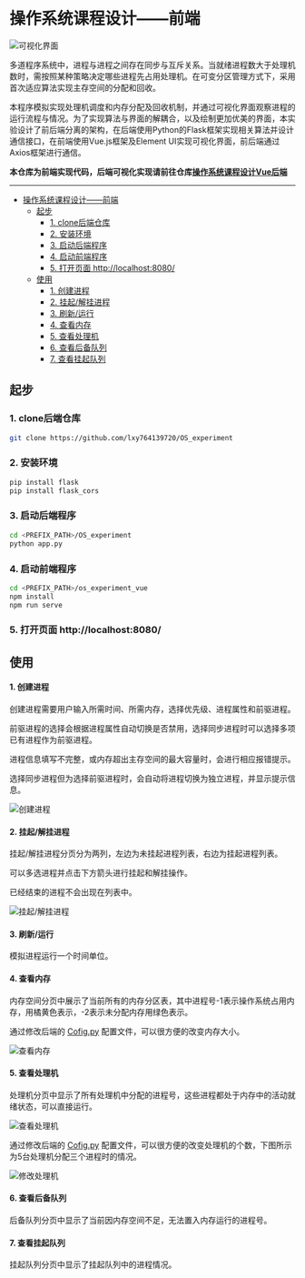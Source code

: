 # 操作系统课程设计——前端

![可视化界面](./pic/web.png)

多道程序系统中，进程与进程之间存在同步与互斥关系。当就绪进程数大于处理机数时，需按照某种策略决定哪些进程先占用处理机。在可变分区管理方式下，采用首次适应算法实现主存空间的分配和回收。

本程序模拟实现处理机调度和内存分配及回收机制，并通过可视化界面观察进程的运行流程与情况。为了实现算法与界面的解耦合，以及绘制更加优美的界面，本实验设计了前后端分离的架构，在后端使用Python的Flask框架实现相关算法并设计通信接口，在前端使用Vue.js框架及Element UI实现可视化界面，前后端通过Axios框架进行通信。

**本仓库为前端实现代码，后端可视化实现请前往仓库[操作系统课程设计Vue后端](https://github.com/lxy764139720/OS_experiment)**

---

- [操作系统课程设计——前端](#操作系统课程设计前端)
  - [起步](#起步)
    - [1. clone后端仓库](#1-clone后端仓库)
    - [2. 安装环境](#2-安装环境)
    - [3. 启动后端程序](#3-启动后端程序)
    - [4. 启动前端程序](#4-启动前端程序)
    - [5. 打开页面 http://localhost:8080/](#5-打开页面-httplocalhost8080)
  - [使用](#使用)
      - [1. 创建进程](#1-创建进程)
      - [2. 挂起/解挂进程](#2-挂起解挂进程)
      - [3. 刷新/运行](#3-刷新运行)
      - [4. 查看内存](#4-查看内存)
      - [5. 查看处理机](#5-查看处理机)
      - [6. 查看后备队列](#6-查看后备队列)
      - [7. 查看挂起队列](#7-查看挂起队列)

## 起步

### 1. clone后端仓库
```bash
git clone https://github.com/lxy764139720/OS_experiment
```

### 2. 安装环境
```bash
pip install flask
pip install flask_cors
```

### 3. 启动后端程序
```bash
cd <PREFIX_PATH>/OS_experiment
python app.py
```

### 4. 启动前端程序
```bash
cd <PREFIX_PATH>/os_experiment_vue
npm install
npm run serve
```

### 5. 打开页面 http://localhost:8080/

## 使用

#### 1. 创建进程

创建进程需要用户输入所需时间、所需内存，选择优先级、进程属性和前驱进程。

前驱进程的选择会根据进程属性自动切换是否禁用，选择同步进程时可以选择多项已有进程作为前驱进程。

进程信息填写不完整，或内存超出主存空间的最大容量时，会进行相应报错提示。

选择同步进程但为选择前驱进程时，会自动将进程切换为独立进程，并显示提示信息。

![创建进程](./pic/feature1.png)

#### 2. 挂起/解挂进程

挂起/解挂进程分页分为两列，左边为未挂起进程列表，右边为挂起进程列表。

可以多选进程并点击下方箭头进行挂起和解挂操作。

已经结束的进程不会出现在列表中。

![挂起/解挂进程](./pic/feature2.png)

#### 3. 刷新/运行

模拟进程运行一个时间单位。

#### 4. 查看内存

内存空间分页中展示了当前所有的内存分区表，其中进程号-1表示操作系统占用内存，用橘黄色表示，-2表示未分配内存用绿色表示。

通过修改后端的 [Cofig.py](https://github.com/lxy764139720/OS_experiment/blob/master/proc/Config.py) 配置文件，可以很方便的改变内存大小。

![查看内存](./pic/feature3.png)

#### 5. 查看处理机

处理机分页中显示了所有处理机中分配的进程号，这些进程都处于内存中的活动就绪状态，可以直接运行。

![查看处理机](./pic/feature4.png)

通过修改后端的 [Cofig.py](https://github.com/lxy764139720/OS_experiment/blob/master/proc/Config.py) 配置文件，可以很方便的改变处理机的个数，下图所示为5台处理机分配三个进程时的情况。

![修改处理机](./pic/feature5.png)

#### 6. 查看后备队列

后备队列分页中显示了当前因内存空间不足，无法置入内存运行的进程号。

#### 7. 查看挂起队列

挂起队列分页中显示了挂起队列中的进程情况。

